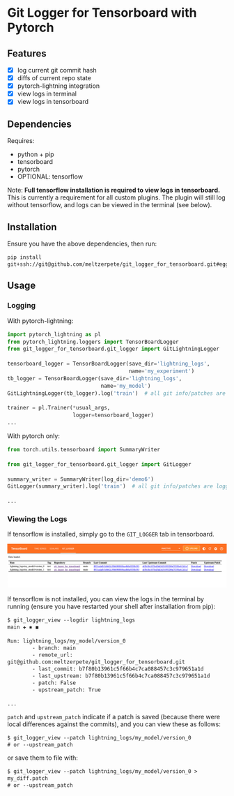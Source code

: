# Git Logger for Tensorboard with Pytorch

## Features

- [x] log current git commit hash
- [x] diffs of current repo state
- [x] pytorch-lightning integration
- [x] view logs in terminal
- [x] view logs in tensorboard

## Dependencies

Requires:

- python + pip
- tensorboard
- pytorch
- OPTIONAL: tensorflow

Note: **Full tensorflow installation is required to view logs in tensorboard.** This is currently a requirement for
all custom plugins. The plugin will still log without tensorflow, and logs can be viewed in the terminal (see below).

## Installation

Ensure you have the above dependencies, then run:

```shell
pip install git+ssh://git@github.com/meltzerpete/git_logger_for_tensorboard.git#egg=git_logger_for_tensorboard
````

## Usage

### Logging

With pytorch-lightning:

```python
import pytorch_lightning as pl
from pytorch_lightning.loggers import TensorBoardLogger
from git_logger_for_tensorboard.git_logger import GitLightningLogger

tensorboard_logger = TensorBoardLogger(save_dir='lightning_logs',
                                       name='my_experiment')
tb_logger = TensorBoardLogger(save_dir='lightning_logs',
                              name='my_model')
GitLightningLogger(tb_logger).log('train')  # all git info/patches are logged to the current lightning run dir

trainer = pl.Trainer(*usual_args,
                     logger=tensorboard_logger)
...
```

With pytorch only:

```python
from torch.utils.tensorboard import SummaryWriter

from git_logger_for_tensorboard.git_logger import GitLogger

summary_writer = SummaryWriter(log_dir='demo6')
GitLogger(summary_writer).log('train')  # all git info/patches are logged to the log_dir

...
```

### Viewing the Logs

If tensorflow is installed, simply go to the `GIT_LOGGER` tab in tensorboard.

![](https://github.com/meltzerpete/git_logger_for_tensorboard/blob/main/img/Screenshot%202022-12-21%20at%2014.56.48.png)

If tensorflow is not installed, you can view the logs in the terminal by running (ensure you have restarted your shell
after installation from pip):

```shell
$ git_logger_view --logdir lightning_logs                                                                                                                                                                     main ✚ ✱ ◼

Run: lightning_logs/my_model/version_0
        - branch: main
        - remote_url: git@github.com:meltzerpete/git_logger_for_tensorboard.git
        - last_commit: b7f80b13961c5f66b4c7ca088457c3c979651a1d
        - last_upstream: b7f80b13961c5f66b4c7ca088457c3c979651a1d
        - patch: False
        - upstream_patch: True

...
```

`patch` and `upstream_patch` indicate if a patch is saved (because there were local differences against the commits),
and you can view these as follows:

```shell
$ git_logger_view --patch lightning_logs/my_model/version_0
# or --upstream_patch
```

or save them to file with:

```shell
$ git_logger_view --patch lightning_logs/my_model/version_0 > my_diff.patch
# or --upstream_patch
```
